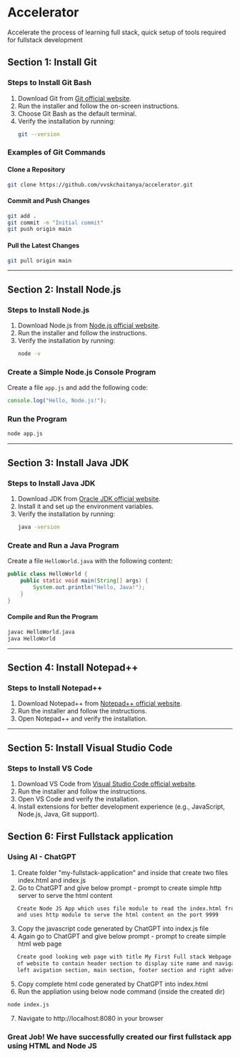 # Accelerator
Accelerate the process of learning full stack, quick setup of tools required for fullstack development

## Section 1: Install Git

### Steps to Install Git Bash
1. Download Git from [Git official website](https://git-scm.com/downloads).
2. Run the installer and follow the on-screen instructions.
3. Choose Git Bash as the default terminal.
4. Verify the installation by running:
   ```sh
   git --version
   ```

### Examples of Git Commands
#### Clone a Repository
```sh
git clone https://github.com/vvskchaitanya/accelerator.git
```

#### Commit and Push Changes
```sh
git add .
git commit -m "Initial commit"
git push origin main
```

#### Pull the Latest Changes
```sh
git pull origin main
```

---

## Section 2: Install Node.js

### Steps to Install Node.js
1. Download Node.js from [Node.js official website](https://nodejs.org/).
2. Run the installer and follow the instructions.
3. Verify the installation by running:
   ```sh
   node -v
   ```

### Create a Simple Node.js Console Program
Create a file `app.js` and add the following code:
```js
console.log("Hello, Node.js!");
```

### Run the Program
```sh
node app.js
```

---

## Section 3: Install Java JDK

### Steps to Install Java JDK
1. Download JDK from [Oracle JDK official website](https://www.oracle.com/java/technologies/javase-downloads.html).
2. Install it and set up the environment variables.
3. Verify the installation by running:
   ```sh
   java -version
   ```

### Create and Run a Java Program
Create a file `HelloWorld.java` with the following content:
```java
public class HelloWorld {
    public static void main(String[] args) {
        System.out.println("Hello, Java!");
    }
}
```

#### Compile and Run the Program
```sh
javac HelloWorld.java
java HelloWorld
```

---

## Section 4: Install Notepad++

### Steps to Install Notepad++
1. Download Notepad++ from [Notepad++ official website](https://notepad-plus-plus.org/downloads/).
2. Run the installer and follow the instructions.
3. Open Notepad++ and verify the installation.

---

## Section 5: Install Visual Studio Code

### Steps to Install VS Code
1. Download VS Code from [Visual Studio Code official website](https://code.visualstudio.com/Download).
2. Run the installer and follow the instructions.
3. Open VS Code and verify the installation.
4. Install extensions for better development experience (e.g., JavaScript, Node.js, Java, Git support).

## Section 6: First Fullstack application

### Using AI - ChatGPT
1. Create folder "my-fullstack-application" and inside that create two files index.html and index.js
2. Go to ChatGPT and give below prompt - prompt to create simple http server to serve the html content
   
```sh
   Create Node JS App which uses file module to read the index.html from same directory
   and uses http module to serve the html content on the port 9999
```
3. Copy the javascript code generated by ChatGPT into index.js file
4. Again go to ChatGPT and give below prompt - prompt to create simple html web page
   
```sh
   Create good looking web page with title My First Full stack Webpage using bootstrap 5 to demonstrate different sections
   of website to contain header section to display site name and navigation menu,
   left avigation section, main section, footer section and right advertisement section
```
5. Copy complete html code generated by ChatGPT into index.html
6. Run the appliation using below node command (inside the created dir)

```sh
node index.js
```

7. Navigate to http://localhost:8080 in your browser

### Great Job! We have successfully created our first fullstack app using HTML and Node JS
